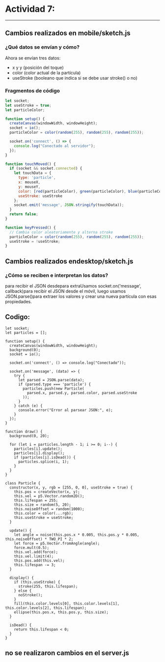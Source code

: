 # Actividad 7:

---

##  Cambios realizados en mobile/sketch.js

###  ¿Qué datos se envían y cómo?

Ahora se envían tres datos:  
- x y y (posición del toque)  
- color (color actual de la partícula)  
- useStroke (booleano que indica si se debe usar stroke() o no)

###  Fragmentos de código

```javascript
let socket;
let useStroke = true;
let particleColor;

function setup() {
  createCanvas(windowWidth, windowHeight);
  socket = io();
  particleColor = color(random(255), random(255), random(255));

  socket.on('connect', () => {
    console.log("Conectado al servidor");
  });
}

function touchMoved() {
  if (socket && socket.connected) {
    let touchData = {
      type: 'particle',
      x: mouseX,
      y: mouseY,
      color: [red(particleColor), green(particleColor), blue(particleColor)],
      useStroke: useStroke
    };
    socket.emit('message', JSON.stringify(touchData));
  }
  return false;
}

function keyPressed() {
  // Cambia color aleatoriamente y alterna stroke
  particleColor = color(random(255), random(255), random(255));
  useStroke = !useStroke;
}
```
## Cambios realizados endesktop/sketch.js
### ¿Cómo se reciben e interpretan los datos?
para recibir el JSON desdepara extraUsamos socket.on('message', callback)para recibir el JSON desde el móvil, luego usamos JSON.parse()para extraer los valores y crear una nueva partícula con esas propiedades.

## Codigo:
```
let socket;
let particles = [];

function setup() {
  createCanvas(windowWidth, windowHeight);
  background(0);
  socket = io();

  socket.on('connect', () => console.log("Conectado"));

  socket.on('message', (data) => {
    try {
      let parsed = JSON.parse(data);
      if (parsed.type === 'particle') {
        particles.push(new Particle(
          parsed.x, parsed.y, parsed.color, parsed.useStroke
        ));
      }
    } catch (e) {
      console.error("Error al parsear JSON:", e);
    }
  });
}

function draw() {
  background(0, 20);

  for (let i = particles.length - 1; i >= 0; i--) {
    particles[i].update();
    particles[i].display();
    if (particles[i].isDead()) {
      particles.splice(i, 1);
    }
  }
}

class Particle {
  constructor(x, y, rgb = [255, 0, 0], useStroke = true) {
    this.pos = createVector(x, y);
    this.vel = p5.Vector.random2D();
    this.lifespan = 255;
    this.size = random(5, 20);
    this.noiseOffset = random(1000);
    this.color = color(...rgb);
    this.useStroke = useStroke;
  }

  update() {
    let angle = noise(this.pos.x * 0.005, this.pos.y * 0.005, this.noiseOffset) * TWO_PI * 2;
    let force = p5.Vector.fromAngle(angle);
    force.mult(0.5);
    this.vel.add(force);
    this.vel.limit(4);
    this.pos.add(this.vel);
    this.lifespan -= 3;
  }

  display() {
    if (this.useStroke) {
      stroke(255, this.lifespan);
    } else {
      noStroke();
    }
    fill(this.color.levels[0], this.color.levels[1], this.color.levels[2], this.lifespan);
    ellipse(this.pos.x, this.pos.y, this.size);
  }

  isDead() {
    return this.lifespan < 0;
  }
}
```
## no se realizaron cambios en el server.js
